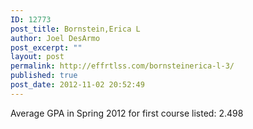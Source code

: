 ```yaml
---
ID: 12773
post_title: Bornstein,Erica L
author: Joel DesArmo
post_excerpt: ""
layout: post
permalink: http://effrtlss.com/bornsteinerica-l-3/
published: true
post_date: 2012-11-02 20:52:49
---
```

<p>Average GPA in Spring 2012 for first course listed: 2.498</p>